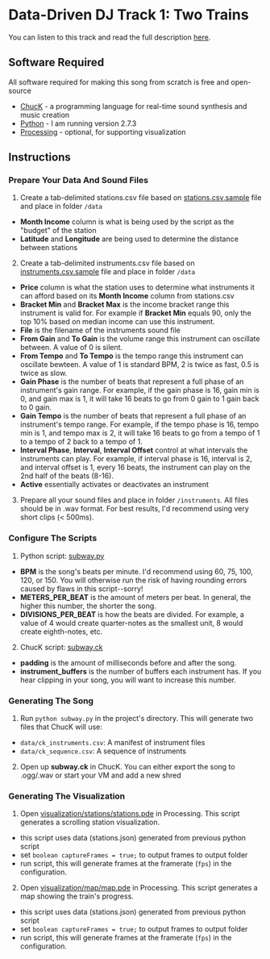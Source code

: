 Data-Driven DJ Track 1: Two Trains
=================

You can listen to this track and read the full description [here](https://datadrivendj.com/tracks/subway).

## Software Required

All software required for making this song from scratch is free and open-source

* [ChucK](http://chuck.cs.princeton.edu/) - a programming language for real-time sound synthesis and music creation
* [Python](https://www.python.org/) - I am running version 2.7.3
* [Processing](https://processing.org/) - optional, for supporting visualization

## Instructions

### Prepare Your Data And Sound Files

1. Create a tab-delimited stations.csv file based on [stations.csv.sample](data/stations.csv.sample) file and place in folder `/data`
  * **Month Income** column is what is being used by the script as the "budget" of the station
  * **Latitude** and **Longitude** are being used to determine the distance between stations
2. Create a tab-delimited instruments.csv file based on [instruments.csv.sample](data/instruments.csv.sample) file and place in folder `/data`
  * **Price** column is what the station uses to determine what instruments it can afford based on its **Month Income** column from stations.csv
  * **Bracket Min** and **Bracket Max** is the income bracket range this instrument is valid for. For example if **Bracket Min** equals 90, only the top 10% based on median income can use this instrument.
  * **File** is the filename of the instruments sound file
  * **From Gain** and **To Gain** is the volume range this instrument can oscillate between. A value of 0 is silent.
  * **From Tempo** and **To Tempo** is the tempo range this instrument can oscillate bewteen. A value of 1 is standard BPM, 2 is twice as fast, 0.5 is twice as slow.
  * **Gain Phase** is the number of beats that represent a full phase of an instrument's gain range. For example, if the gain phase is 16, gain min is 0, and gain max is 1, it will take 16 beats to go from 0 gain to 1 gain back to 0 gain.
  * **Gain Tempo** is the number of beats that represent a full phase of an instrument's tempo range. For example, if the tempo phase is 16, tempo min is 1, and tempo max is 2, it will take 16 beats to go from a tempo of 1 to a tempo of 2 back to a tempo of 1.
  * **Interval Phase**, **Interval**, **Interval Offset** control at what intervals the instruments can play. For example, if interval phase is 16, interval is 2, and interval offset is 1, every 16 beats, the instrument can play on the 2nd half of the beats (8-16).
  * **Active** essentially activates or deactivates an instrument
3. Prepare all your sound files and place in folder `/instruments`. All files should be in .wav format. For best results, I'd recommend using very short clips (< 500ms).
  
### Configure The Scripts

1. Python script: [subway.py](subway.py)
  * **BPM** is the song's beats per minute. I'd recommend using 60, 75, 100, 120, or 150. You will otherwise run the risk of having rounding errors caused by flaws in this script--sorry!
  * **METERS_PER_BEAT** is the amount of meters per beat. In general, the higher this number, the shorter the song.
  * **DIVISIONS_PER_BEAT** is how the beats are divided. For example, a value of 4 would create quarter-notes as the smallest unit, 8 would create eighth-notes, etc.
2. ChucK script: [subway.ck](subway.ck)
  * **padding** is the amount of milliseconds before and after the song.
  * **instrument_buffers** is the number of buffers each instrument has. If you hear clipping in your song, you will want to increase this number.

### Generating The Song

1. Run `python subway.py` in the project's directory. This will generate two files that ChucK will use:
  * `data/ck_instruments.csv`: A manifest of instrument files
  * `data/ck_sequence.csv`: A sequence of instruments
2. Open up **subway.ck** in ChucK. You can either export the song to .ogg/.wav or start your VM and add a new shred

### Generating The Visualization

1. Open [visualization/stations/stations.pde](visualization/stations/stations.pde) in Processing. This script generates a scrolling station visualization.
  * this script uses data (stations.json) generated from previous python script
  * set `boolean captureFrames = true;` to output frames to output folder
  * run script, this will generate frames at the framerate (`fps`) in the configuration.
2. Open [visualization/map/map.pde](visualization/map/map.pde) in Processing. This script generates a map showing the train's progress.
  * this script uses data (stations.json) generated from previous python script
  * set `boolean captureFrames = true;` to output frames to output folder
  * run script, this will generate frames at the framerate (`fps`) in the configuration.
